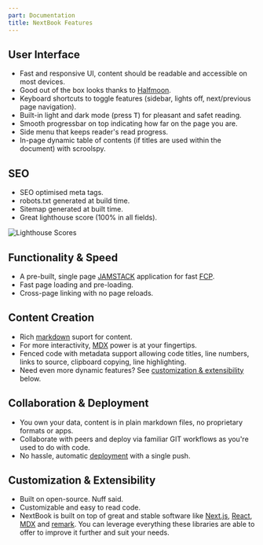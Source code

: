 ```yaml
---
part: Documentation
title: NextBook Features
---
```


## User Interface

- Fast and responsive UI, content should be readable and accessible on most devices.
- Good out of the box looks thanks to [Halfmoon](https://www.gethalfmoon.com/).
- Keyboard shortcuts to toggle features (sidebar, lights off, next/previous page navigation).
- Built-in light and dark mode (press <kbd>T</kbd>) for pleasant and safet reading.
- Smooth progressbar on top indicating how far on the page you are.
- Side menu that keeps reader's read progress.
- In-page dynamic table of contents (if titles are used within the document) with scroolspy.

## SEO

- SEO optimised meta tags.
- robots.txt generated at build time.
- Sitemap generated at built time.
- Great lighthouse score (100% in all fields).

![Lighthouse Scores](/images/lighthouse-score.png)

## Functionality & Speed

- A pre-built, single page [JAMSTACK](https://jamstack.org/) application for fast [FCP](https://developer.mozilla.org/en-US/docs/Glossary/First_contentful_paint).
- Fast page loading and pre-loading.
- Cross-page linking with no page reloads.

## Content Creation

- Rich [markdown](https://www.markdownguide.org/) suport for content.
- For more interactivity, [MDX](https://mdxjs.com/) power is at your fingertips.
- Fenced code with metadata support allowing code titles, line numbers, links to source, clipboard copying, line highlighting.
- Need even more dynamic features? See [customization & extensibility](#customization--extensibility) below.

## Collaboration & Deployment

- You own your data, content is in plain markdown files, no proprietary formats or apps.
- Collaborate with peers and deploy via familiar GIT workflows as you're used to do with code.
- No hassle, automatic [deployment](https://vercel.com/new) with a single push.

## Customization & Extensibility

- Built on open-source. Nuff said.
- Customizable and easy to read code.
- NextBook is built on top of great and stable software like [Next.js](https://nextjs.org/), [React](https://reactjs.org/), [MDX](https://mdxjs.com/) and [remark](https://github.com/remarkjs/remark). You can leverage everything these libraries are able to offer to improve it further and suit your needs.
